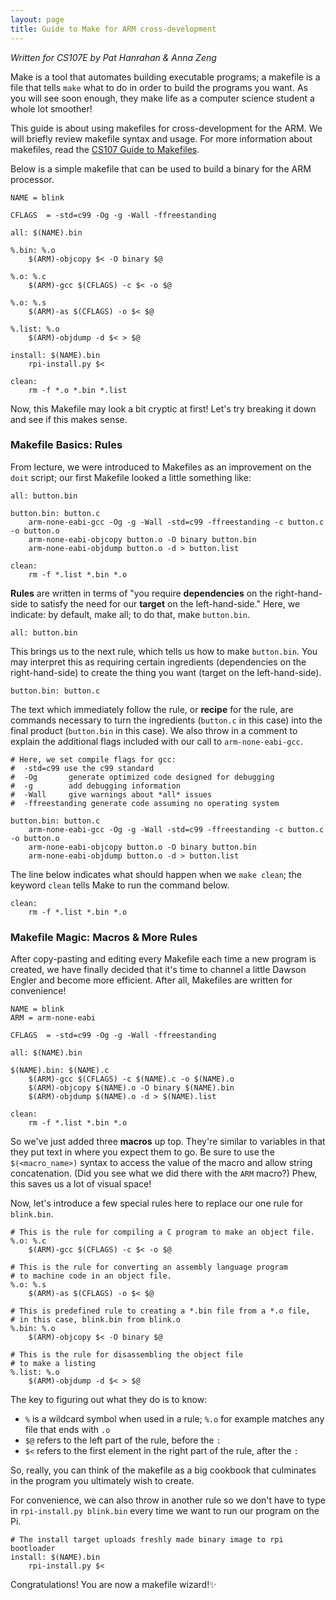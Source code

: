 ```yaml
---
layout: page
title: Guide to Make for ARM cross-development
---
```


*Written for CS107E by Pat Hanrahan & Anna Zeng*

Make is a tool that automates building executable programs;
a makefile is a file that tells `make` what to do in order to build
the programs you want. As you will see soon enough, they make life
as a computer science student a whole lot smoother!

This guide is about using makefiles
for cross-development for the ARM.
We will briefly review makefile syntax and usage.
For more information about makefiles,
read the 
[CS107 Guide to Makefiles](http://web.stanford.edu/class/cs107/guide_make.html).

Below is a simple makefile that can be used
to build a binary for the ARM processor.

    NAME = blink

    CFLAGS  = -std=c99 -Og -g -Wall -ffreestanding

    all: $(NAME).bin

    %.bin: %.o
        $(ARM)-objcopy $< -O binary $@

    %.o: %.c
        $(ARM)-gcc $(CFLAGS) -c $< -o $@

    %.o: %.s
        $(ARM)-as $(CFLAGS) -o $< $@

    %.list: %.o
        $(ARM)-objdump -d $< > $@

    install: $(NAME).bin
        rpi-install.py $<

    clean:
        rm -f *.o *.bin *.list

Now, this Makefile may look a bit cryptic at first! Let's try breaking it down and see if this makes sense.

### Makefile Basics: Rules

From lecture, we were introduced to Makefiles as an improvement on the `doit` script;
our first Makefile looked a little something like:
    
    all: button.bin
    
    button.bin: button.c
        arm-none-eabi-gcc -Og -g -Wall -std=c99 -ffreestanding -c button.c -o button.o
        arm-none-eabi-objcopy button.o -O binary button.bin
        arm-none-eabi-objdump button.o -d > button.list
    
    clean: 
        rm -f *.list *.bin *.o

__Rules__ are written in terms of "you require __dependencies__ on the right-hand-side
to satisfy the need for our __target__ on the left-hand-side." Here, we indicate: by default, make all;
to do that, make `button.bin`.
    
    all: button.bin

This brings us to the next rule, which tells us how to make `button.bin`. You may interpret this as
requiring certain ingredients (dependencies on the right-hand-side)
to create the thing you want (target on the left-hand-side).

    button.bin: button.c

The text which immediately follow the rule, or __recipe__ for the rule,
are commands necessary to turn the ingredients (`button.c` in this case)
into the final product (`button.bin` in this case).
We also throw in a comment to explain the additional flags included with our call to `arm-none-eabi-gcc`.

    # Here, we set compile flags for gcc:
    #  -std=c99 use the c99 standard
    #  -Og       generate optimized code designed for debugging
    #  -g        add debugging information
    #  -Wall     give warnings about *all* issues
    #  -ffreestanding generate code assuming no operating system

    button.bin: button.c
        arm-none-eabi-gcc -Og -g -Wall -std=c99 -ffreestanding -c button.c -o button.o
        arm-none-eabi-objcopy button.o -O binary button.bin
        arm-none-eabi-objdump button.o -d > button.list

The line below indicates what should happen when we `make clean`; the keyword `clean` tells Make to run the command below.

    clean: 
        rm -f *.list *.bin *.o


### Makefile Magic: Macros & More Rules

After copy-pasting and editing every Makefile each time a new program is created,
we have finally decided that it's time to channel a little Dawson Engler and become more efficient.
After all, Makefiles are written for convenience!

    NAME = blink
    ARM = arm-none-eabi

    CFLAGS  = -std=c99 -Og -g -Wall -ffreestanding

    all: $(NAME).bin

    $(NAME).bin: $(NAME).c
        $(ARM)-gcc $(CFLAGS) -c $(NAME).c -o $(NAME).o
        $(ARM)-objcopy $(NAME).o -O binary $(NAME).bin
        $(ARM)-objdump $(NAME).o -d > $(NAME).list
    
    clean: 
        rm -f *.list *.bin *.o

So we've just added three __macros__ up top. They're similar to variables
in that they put text in where you expect them to go.
Be sure to use the `$(<macro_name>)`
syntax to access the value of the macro and allow string concatenation.
(Did you see what we did there with the `ARM` macro?)
Phew, this saves us a lot of visual space!

Now, let's introduce a few special rules here to replace our one rule for `blink.bin`.

    # This is the rule for compiling a C program to make an object file.
    %.o: %.c
        $(ARM)-gcc $(CFLAGS) -c $< -o $@

    # This is the rule for converting an assembly language program
    # to machine code in an object file.
    %.o: %.s
        $(ARM)-as $(CFLAGS) -o $< $@

    # This is predefined rule to creating a *.bin file from a *.o file,
    # in this case, blink.bin from blink.o
    %.bin: %.o
        $(ARM)-objcopy $< -O binary $@

    # This is the rule for disassembling the object file
    # to make a listing
    %.list: %.o
        $(ARM)-objdump -d $< > $@

The key to figuring out what they do is to know:

* `%` is a wildcard symbol when used in a rule; `%.o` for example matches any file that ends with `.o`
* `$@` refers to the left part of the rule, before the `:`
* `$<` refers to the first element in the right part of the rule, after the `:`

So, really, you can think of the makefile as a big cookbook that culminates in the program you ultimately wish to create.

For convenience, we can also throw in another rule so we don't have to type in `rpi-install.py blink.bin`
every time we want to run our program on the Pi.

    # The install target uploads freshly made binary image to rpi bootloader
    install: $(NAME).bin
        rpi-install.py $<

Congratulations! You are now a makefile wizard!✨

